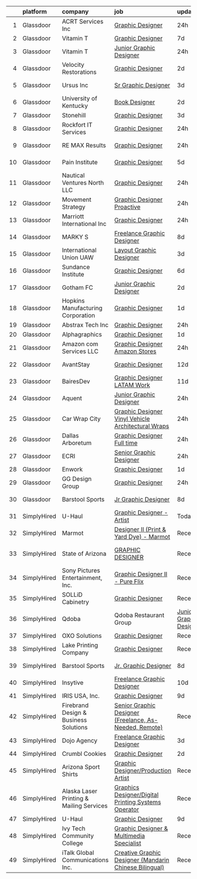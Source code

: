 

|    | platform    | company                                  | job                                                                                                                                                                                                                                                                                                                                                                                                                                                                                                                                                                                                                                                                                                                                                                                                                                                                                                                                                                                                                                                                                                                                                                                                                                                                                                                                                                                          | update_time   | location                |
|---:|:------------|:-----------------------------------------|:---------------------------------------------------------------------------------------------------------------------------------------------------------------------------------------------------------------------------------------------------------------------------------------------------------------------------------------------------------------------------------------------------------------------------------------------------------------------------------------------------------------------------------------------------------------------------------------------------------------------------------------------------------------------------------------------------------------------------------------------------------------------------------------------------------------------------------------------------------------------------------------------------------------------------------------------------------------------------------------------------------------------------------------------------------------------------------------------------------------------------------------------------------------------------------------------------------------------------------------------------------------------------------------------------------------------------------------------------------------------------------------------|:--------------|:------------------------|
|  1 | Glassdoor   | ACRT Services  Inc                       | [Graphic Designer](https://www.glassdoor.com/partner/jobListing.htm?pos=104&ao=1110586&s=58&guid=00000181044c9c97979dc57a3938abfa&src=GD_JOB_AD&t=SR&vt=w&cs=1_d6d48b35&cb=1653634539006&jobListingId=1007895490390&cpc=9908D8D4413DBB8A&jrtk=3-0-1g424p75ur160801-1g424p76cpkjh800-4f814825a511008f--6NYlbfkN0CLtM6MyDdbEpOCADaxfoSd7vF_H_P0MOiwS7R-xaZ0mx89jzPTkPhcqiH6GpjKNC9W_XUlAF6LyAcnXrvqv7pNHcYBiBWUfQ5stEKtrDEJMYlRPoAtunkz4mOpObouuInRqXqhaNkHSHcMXIqDlqzTFTAyt4YgeaQStn7QEGwVYK3lvwpbGnfMhktJNdF_ohNTg0G1Xa5-cT9p9vTBxSj1e5M8nxvyyZR1MtgMVHHeS9jIcYTptiXYZp6_hdLfji3TF7WJDetC0_-Lss4umppk5aMbMSFOLqaTPITE1yu3BQ9Ocl__0nPu_S0tZpBdS-zi93tMZaJWXiedBk-jShZB4naHYqfjnX6N0w3iJ2WYtZActoj6Lq83Mi4rMGX6-kBKUHoRJnSnKdRWZBYOHSqW42z8xIk9xE_eueKZQ_L5Rww2r2eUn0eGTaMvqhsH8BDjCs3rwYJUHCFXNJ7ne1PU3OIMlacjFW_qlDb1PnALgGlNW4QZFahw9UU8uhIm3ewQ9UZs-oyZC-fCkKvxr_5lPjgS-FbNIZr8kGTErSCDTUzPjR0h1GZR57k8dw4g-f1jBrX4I3m56o1fuRS29xEA)                                                                                                                                                                                                                                                                                                                                                                                                                                                       | 24h           | Stow, OH                |
|  2 | Glassdoor   | Vitamin T                                | [Graphic Designer](https://www.glassdoor.com/partner/jobListing.htm?pos=114&ao=1110586&s=58&guid=00000181044c9c97979dc57a3938abfa&src=GD_JOB_AD&t=SR&vt=w&cs=1_648d1f25&cb=1653634539008&jobListingId=1007877187329&cpc=2CAED5C921A5F994&jrtk=3-0-1g424p75ur160801-1g424p76cpkjh800-a904d3ba8a45659f--6NYlbfkN0DMrcEu7yrtATojKJA7cEzGQ3FdRGWLh0CZQInL4ECGI6k5tN82kdM0OKoro5eXmjrufZqZtXfByh95POie7Dk4LU8AtDKfROUtvhwyHSRX0BPiC4O9LsMimw_JRRO4mI7EgKB9dPnx7FcR5W7gjg1_OSVrvxRwmVUfNlu4UljO7gNJT68XFu6bz7HyEurcAnv7fS-92YYx3RbR1X2KaBEtc8ScuOUQ2ozZUb4yGRZ3VzWqiC9YCdSY5oVQ_X6Q0osgkGbtyQ0n76jePBlgLR6rcG-cnics7xQJeB1IST9V-hj373iBZOAjqE424f5Oa7DFQYE6_iIfwjdHrcGK4fRPmfLXQAbMgZkHhY6jBt-9KytV9rC1nsTY-1oE9n2Yi9xR9LMA8Bhw1BJJXeqIUIUk8BmMoNZ53ywszrxVFDRidVO972RN17OaJ4JXhCYnT3U4nVlzdI8I-gHkULX_D_Q3)                                                                                                                                                                                                                                                                                                                                                                                                                                                                                                                                                                                       | 7d            | Remote                  |
|  3 | Glassdoor   | Vitamin T                                | [Junior Graphic Designer](https://www.glassdoor.com/partner/jobListing.htm?pos=111&ao=1110586&s=58&guid=00000181044c9c97979dc57a3938abfa&src=GD_JOB_AD&t=SR&vt=w&cs=1_e2190d04&cb=1653634539007&jobListingId=1007895708278&cpc=9908D8D4413DBB8A&jrtk=3-0-1g424p75ur160801-1g424p76cpkjh800-6213ad1dd7598d6e--6NYlbfkN0DMrcEu7yrtATojKJA7cEzGQ3FdRGWLh0CZQInL4ECGI6k5tN82kdM0cJmh4vC7GghNqSs49E41R2aElyf9wrr8CkU5ERe_HhWoJEKhSlp19J5ugPEIXO--bJrrfg1v4V3ych6PhW-0to6wLJ7eihCXQHrOTg0nmvKMB7qJ193VeDxilkrGywHLNOi-SYWD2-MRkH02UQnl_mV0N2vMW0LbntRnoI-x2gNRCYDoevNO1nbgQkRID4WEZNSTq1Fkt5uxaPEHCA0uAuRu7ac8nB7kVgJMF-ffwGFl6V5WKfwwIcU-w0paPzm-MZ_uHLPCwqUhkWvtiMC75kkjMzMtKR0KtZo4T9ErwTkrtnMfxV1o7ba9x4dj5udYRmnpBbsPUwsGvNA5N4h93DfYXaRFUVjxT2XS_OXosVW0iQl0V5idWb5y-uWa7ZP0n87QoVldMxxHZLunLqAe-1EdTfNO3866)                                                                                                                                                                                                                                                                                                                                                                                                                                                                                                                                                                                | 24h           | Sacramento, CA          |
|  4 | Glassdoor   | Velocity Restorations                    | [Graphic Designer](https://www.glassdoor.com/partner/jobListing.htm?pos=110&ao=1110586&s=58&guid=00000181044c9c97979dc57a3938abfa&src=GD_JOB_AD&t=SR&vt=w&ea=1&cs=1_560e9723&cb=1653634539008&jobListingId=1007887911698&cpc=FA84DF7EA1EC2398&jrtk=3-0-1g424p75ur160801-1g424p76cpkjh800-e0fc1e34557cf4ec--6NYlbfkN0AN77IQYG4qNB0SF0w9dx5AeT6p643ab1gAjaH6HGqssQBJA-4q5WvA0ZG4q-PtYsqQ5oFqe6g39A6o_3et2Zbam0LYqADelB5QvZubF_F5f8UoVpNEnwAjONPvZzbWbiwc86gvmgZR83hvAqvKPaWK8S-001_GxdYoqVb-xeTFYIMCe4Y589JWzH24nNCqXLHIGvkrqoyy9XBWU80rDaBN4ae0ICwVQvbrpExp0vLJIe13WLomsSw20TPTESztRqrNIFpR344kFF9ejsk8VmXnXKDbCoAnx_vKH7Gy1q3_Z76BSzuo8nFJOgK5espjQoa46TuOwUh3pGkYDNZFS9nOXow3miYfaguQk2PEkLPSQ2RXTo5S362WZg1wIyhRpcCxQc_AKSwFkwBEXExVwSbYIvp2Bp6fIq1W0IDYPpRNlu8bFiixe-cHJUXsSUIobP-eIMQ79uJSGJRw1SUUpa3QRoOIJS2mXVUnpJwvonDlTc6TZJKQ2xTVMlyavM2TFScHEjz5-zuyIPn9Q91WGTYeOPiX2u7TlMlDGAqqGqL_detzqTMKngvkGyjwK2wOuGvJ1ppTxMXI_QG_iA5ozv0B8ZsJT-5gMRM%3D)                                                                                                                                                                                                                                                                                                                                                                                                                                    | 2d            | Cantonment, FL          |
|  5 | Glassdoor   | Ursus  Inc                               | [Sr Graphic Designer](https://www.glassdoor.com/partner/jobListing.htm?pos=115&ao=1110586&s=58&guid=00000181044c9c97979dc57a3938abfa&src=GD_JOB_AD&t=SR&vt=w&ea=1&cs=1_a4f497be&cb=1653634539008&jobListingId=1007886424279&cpc=2CAED5C921A5F994&jrtk=3-0-1g424p75ur160801-1g424p76cpkjh800-89c2e84f7fcfd177--6NYlbfkN0CT8vBT9H5mqECx2dfLV_FONLPDKpIRssxVwtj05Tmm4rA5I0VNOPdM1oYsK66ov5qYknUnrRNbxY2gIfH2a8OxlVd1JP9qCWJh5re9cu7D1lALsCFtF_Gx4Jmps0hiq7U65pzRnQyXJSVgbb7plQpHlknK_fSQscyCUA3DVP0BPQJY_---gAf6OEcznxmjeRVkNwnESzZWu1WDY8b3794p_npmAb5jEueHxgiNVxF9U5GC1CEU2KkM-0g5G6OHc1qeEbWMC64MRXjbcOw50-xnVXG4GoLT180iZ9LY7e4xXVnZy4tMrMQSbgE4SWlDyccsZJwZZfyOZa0ecvSLQymIpjUF2a2cXcYC1_113P1UIetm9ktIx_VZThyTToFImyDaK72ij6pFKH5DaZsyRGjvEzxBUQKiJY5x3XfqZesjlx44GVgOL7T_31-G4w6uLeOIBfGUD5az4Ow6es_QL2CXQHYbkcO7QB8nODAzTr2NijblF41I8tsN6OmXA-19TX9logsKHkgYgG9lvWqitqLk2l6L73aupOgDNRamr09Jc3RyP1TxrjA4SW74XasdkDj95Xnv4bHuJNWoeOTRna4bF7P2bO1TxnAHwLgkOAlzcexII_84KLC58rP4iAtRuT4-Iqkfbg6jC_nlE3n1J6xX4OPLNc0j72RaUowE_Zux5l3QywNgTlz4WOFk0KsNoQoPol3xhvatrlgFEf_JsbMsZCVaJXFimPD--U5i4GzwvrkOnH2Bsef6p7ESZ3NkUQzoxLB_Tktlw7NQjurRB9LpjfxzlNFscRuSKUGDu8v48IkDw0m6eLbfosvt9IQZrCrcEexwZC7K_eiXX692s_30QaXCk3-JKjn2p42TLUOgb5E4Y6YVuVkUpK1KaI5M89ByMBxRq3mTeHSxl3sFwsCk60Sw-ez_LSAoYGD-4-1EcbWv5B5lK881CUw4-jAyFJ_NSCIg6JLWzfjv7OgYbzzs62OuwlhjDWB47RrobMNIDCG5y1cZaR_0bowiz1OQQMc%3D) | 3d            | Rancho Cordova, CA      |
|  6 | Glassdoor   | University of Kentucky                   | [Book Designer](https://www.glassdoor.com/partner/jobListing.htm?pos=123&ao=1136043&s=58&guid=00000181044c9c97979dc57a3938abfa&src=GD_JOB_AD&t=SR&vt=w&cs=1_cf25567b&cb=1653634539012&jobListingId=1007890618326&jrtk=3-0-1g424p75ur160801-1g424p76cpkjh800-f80e0030a4eaf3ac-)                                                                                                                                                                                                                                                                                                                                                                                                                                                                                                                                                                                                                                                                                                                                                                                                                                                                                                                                                                                                                                                                                                               | 2d            | Lexington, KY           |
|  7 | Glassdoor   | Stonehill                                | [Graphic Designer](https://www.glassdoor.com/partner/jobListing.htm?pos=105&ao=1110586&s=58&guid=00000181044c9c97979dc57a3938abfa&src=GD_JOB_AD&t=SR&vt=w&ea=1&cs=1_da2a4660&cb=1653634539007&jobListingId=1007886494205&cpc=3164FDD6030E246B&jrtk=3-0-1g424p75ur160801-1g424p76cpkjh800-392b97544846780f--6NYlbfkN0DukAwDndutArnS8OT3znlJ-TW2KpK_7rZjO0LfXc6UVM8FZ84QkzchY80lh5enYYrW0VaGHV0gFrTdmc1U3TKjDTPVXVogYy5-1vYbkatj9xZxmJMadY7VfXLICoJmJ9eLDt3dll5SRjul87wkb9_Ebw3B8keGnpL_UVcfE_cLnxd61uS6Kje7nxA4wCS7jCBft-W0pMuoCRcb9bWaD33KTtmoWwm-9FecFyCgbINu2G9lT4i9RWdI3zde8muREmyV9lrYdVZyG1AhJB5aeJTUhhvsGQtLjVnKQVzPkheFElq7D_jNu1gK-P4rzn0giFbSPUqqnv06ZGLpi__U8YBTbYJnKjSihwUtov2n55dOmJHRe98328jDq_DEVOERbm5Lnpt0QjulIxPauOs-gT5P8uyKFkBwJC_Hj9lLeSKt97igmpOwWRjL4GWZU4RAhgYNRJlZDBSBQU3-7pLchetkZJY_p9T47ExeKFleDYBmVjmiyfWAdNtzuA42bLsDK-XGaI0S9f_uZQ%3D%3D)                                                                                                                                                                                                                                                                                                                                                                                                                                                                                                                      | 3d            | Tampa, FL               |
|  8 | Glassdoor   | Rockfort IT Services                     | [Graphic Designer](https://www.glassdoor.com/partner/jobListing.htm?pos=127&ao=1136043&s=58&guid=00000181044c9c97979dc57a3938abfa&src=GD_JOB_AD&t=SR&vt=w&ea=1&cs=1_b9d4aaa1&cb=1653634539012&jobListingId=1007896652424&jrtk=3-0-1g424p75ur160801-1g424p76cpkjh800-4eccc88e68a9a0ca-)                                                                                                                                                                                                                                                                                                                                                                                                                                                                                                                                                                                                                                                                                                                                                                                                                                                                                                                                                                                                                                                                                                       | 24h           | Remote                  |
|  9 | Glassdoor   | RE MAX Results                           | [Graphic Designer](https://www.glassdoor.com/partner/jobListing.htm?pos=106&ao=1110586&s=58&guid=00000181044c9c97979dc57a3938abfa&src=GD_JOB_AD&t=SR&vt=w&ea=1&cs=1_9fb5eddd&cb=1653634539007&jobListingId=1007895514312&cpc=9FFE37255B2C047E&jrtk=3-0-1g424p75ur160801-1g424p76cpkjh800-a67c49ac8bf8fa81--6NYlbfkN0ARWjIyY0jNq7fW-mLfNGEe5466qkD2EEkIL89MS-RHGD6_8HvvCwbJ2O21KccFdR-9I6rcMyjvmlvFxawz3WNx4YcqBQEStnkDOqd-91CrcSNG0lF86UuZ4wm5xXy_xuYyOuN_3cszIqazlhtzVuT0w0ZV-jDq9YnaLEFCloIdTFP7MS_M0i1yAyTNXxT1T1qZyh-08PWyDgNghARxaOX1ohnbmbZIjzJZyHahDXu3ti5gSVBsPyNFiwweeayMipRIA6yHPF5eMBlgDArzolbD6auaBkF3BoNeD9GaWMIdzxEbUhZfYQ21vf8d3AcYruikGnY01mYv8zAPbWyqFUggNQ79QFHVYPnd1-ECOKzCXs7DyX361pfg_d5zhtyuCJpukuCCtdwvD2HW_niS134L5sf1owgQ9ky_-QkJhoahoZC0bYJaqWdkcatmmB_eMzDoSgs8EbpMgXGhysWKVgriImj3TPIa2OqoVd46wzWNxbB_cBmJxYZltv4iG6WOJ9AiJZLqVPHJJQ%3D%3D)                                                                                                                                                                                                                                                                                                                                                                                                                                                                                                                      | 24h           | Eden Prairie, MN        |
| 10 | Glassdoor   | Pain Institute                           | [Graphic Designer](https://www.glassdoor.com/partner/jobListing.htm?pos=129&ao=1136043&s=58&guid=00000181044c9c97979dc57a3938abfa&src=GD_JOB_AD&t=SR&vt=w&ea=1&cs=1_5eae1ef1&cb=1653634539012&jobListingId=1007881288551&jrtk=3-0-1g424p75ur160801-1g424p76cpkjh800-f14c5afbb326ee4a-)                                                                                                                                                                                                                                                                                                                                                                                                                                                                                                                                                                                                                                                                                                                                                                                                                                                                                                                                                                                                                                                                                                       | 5d            | Philadelphia, PA        |
| 11 | Glassdoor   | Nautical Ventures North LLC              | [Graphic Designer](https://www.glassdoor.com/partner/jobListing.htm?pos=109&ao=1110586&s=58&guid=00000181044c9c97979dc57a3938abfa&src=GD_JOB_AD&t=SR&vt=w&ea=1&cs=1_10ba31d7&cb=1653634539008&jobListingId=1007894922971&cpc=76BDADE3D6D9A820&jrtk=3-0-1g424p75ur160801-1g424p76cpkjh800-73644d1ca9d109b4--6NYlbfkN0DMBffdpv-bIzkw9JtA31xpUc53xdJro0FPfIzeado0MaQhiHsf3hEVky0QIX28se_4LPghde5qLTgh4E0nwKddNe-OwUyHmM8wIKKN7uebauY6PpbWTWOCdqhdLYc2nVYg1y-ddM5Cj40upQKFxr6djSmPaWwid-LxxIXfUmBzUxOdV_tJy4S4LUJuZzhdna8t3OLHrmUI4KDP0OlkvmhHN10wkZGS1i7O3TYEZvXYsmU8G5B-vyLO5OZNi1CQridarq7dt14tpm7TMwNvPmILGSjRejiszgWw-jbFsS2UyYrP-wKi-mooLb0JVHqmmorNZCw2PmoWxmnaKywPdW8ST0YRvvmXfn7fmOFQB2im6OX-28ciKZmFIGRAtJ28FT9NltG17j69kLOwqhk36883IcWANYqnjhGuXxgZEMr_SMZldn5yUuwmuDV6T8pAZvVVvdWqhHpI6bVi5lN-slPtc7f8H6_Y3SXzrS9K1NCOdrxcHYyrsejINtnD1PtDGUmOF7nlxJekYg%3D%3D)                                                                                                                                                                                                                                                                                                                                                                                                                                                                                                                      | 24h           | Fort Lauderdale, FL     |
| 12 | Glassdoor   | Movement Strategy                        | [Graphic Designer  Proactive ](https://www.glassdoor.com/partner/jobListing.htm?pos=117&ao=1136043&s=58&guid=00000181044c9c97979dc57a3938abfa&src=GD_JOB_AD&t=SR&vt=w&cs=1_41378eca&cb=1653634539008&jobListingId=1007896095998&jrtk=3-0-1g424p75ur160801-1g424p76cpkjh800-a5e76b8d7e7549e3-)                                                                                                                                                                                                                                                                                                                                                                                                                                                                                                                                                                                                                                                                                                                                                                                                                                                                                                                                                                                                                                                                                                | 24h           | Denver, NY              |
| 13 | Glassdoor   | Marriott International  Inc              | [Graphic Designer](https://www.glassdoor.com/partner/jobListing.htm?pos=120&ao=1136043&s=58&guid=00000181044c9c97979dc57a3938abfa&src=GD_JOB_AD&t=SR&vt=w&cs=1_c2a51987&cb=1653634539011&jobListingId=1007895156802&jrtk=3-0-1g424p75ur160801-1g424p76cpkjh800-223a0293a129c4ff-)                                                                                                                                                                                                                                                                                                                                                                                                                                                                                                                                                                                                                                                                                                                                                                                                                                                                                                                                                                                                                                                                                                            | 24h           | Aurora, CO              |
| 14 | Glassdoor   | MARKY S                                  | [Freelance Graphic Designer](https://www.glassdoor.com/partner/jobListing.htm?pos=112&ao=1110586&s=58&guid=00000181044c9c97979dc57a3938abfa&src=GD_JOB_AD&t=SR&vt=w&ea=1&cs=1_41324853&cb=1653634539008&jobListingId=1007873404210&cpc=2CAED5C921A5F994&jrtk=3-0-1g424p75ur160801-1g424p76cpkjh800-4f88184988ccf3f9--6NYlbfkN0DSZpia-llhA_d2WiE2ZCJcgLb9DAQs5YJ_lAiWpVbPO7W_L63wOYOxmYLR_ApEBwNmNvnlBKN5ffhJUmdoOg81GURJ9OOamVP9G_ty3zHO5jT6WVOZ74wq-ppRNkPxQuBv0Up7t9YRfpVgdSX-7LVGZExfuhei2kECRjRYKs6sIeueGwIar5P3zg0P0h4h2Z2YTRAvlraqAE-JpbLeSLtjLoxinufYZ09mDf-nsvhtISDM-Lj0DVHAFRGo8laAhS281VZzAQcZmDYijokf2z_-3_z0yqjZTuwATPVZB2N7lA3eJ9HntxP-MrHF3676_ECReEdfICq9cFefxaWaMJ30rtkgFs0uFGSTYa1Pn32n7fvPkMiCO5VrW5OOGv5M9bF2XzxvNj8eAZolgZhMb-zbp0iClNBIyvwNaJvXt09FXdTem15PMjDcDV2ElqJr1_YHe4vLQd7vlSJy9l2L4uTobfZu9wtb-0baHUuEbxM55LxRxiK-KKfeCZ1vLX90sFw%3D)                                                                                                                                                                                                                                                                                                                                                                                                                                                                                                                          | 8d            | Miami, FL               |
| 15 | Glassdoor   | International Union  UAW                 | [Layout Graphic Designer](https://www.glassdoor.com/partner/jobListing.htm?pos=126&ao=1136043&s=58&guid=00000181044c9c97979dc57a3938abfa&src=GD_JOB_AD&t=SR&vt=w&ea=1&cs=1_358c61e7&cb=1653634539012&jobListingId=1007885252136&jrtk=3-0-1g424p75ur160801-1g424p76cpkjh800-1601ac98b928e95b-)                                                                                                                                                                                                                                                                                                                                                                                                                                                                                                                                                                                                                                                                                                                                                                                                                                                                                                                                                                                                                                                                                                | 3d            | Detroit, MI             |
| 16 | Glassdoor   | Sundance Institute                       | [Graphic Designer](https://www.glassdoor.com/partner/jobListing.htm?pos=128&ao=1136043&s=58&guid=00000181044c9c97979dc57a3938abfa&src=GD_JOB_AD&t=SR&vt=w&cs=1_d17a8222&cb=1653634539012&jobListingId=1007879993133&jrtk=3-0-1g424p75ur160801-1g424p76cpkjh800-fc177cb3c51fbdf7-)                                                                                                                                                                                                                                                                                                                                                                                                                                                                                                                                                                                                                                                                                                                                                                                                                                                                                                                                                                                                                                                                                                            | 6d            | Park City, UT           |
| 17 | Glassdoor   | Gotham FC                                | [Junior Graphic Designer](https://www.glassdoor.com/partner/jobListing.htm?pos=124&ao=1136043&s=58&guid=00000181044c9c97979dc57a3938abfa&src=GD_JOB_AD&t=SR&vt=w&cs=1_331290b5&cb=1653634539012&jobListingId=1007889234384&jrtk=3-0-1g424p75ur160801-1g424p76cpkjh800-e4f043f49924bdb2-)                                                                                                                                                                                                                                                                                                                                                                                                                                                                                                                                                                                                                                                                                                                                                                                                                                                                                                                                                                                                                                                                                                     | 2d            | Whippany, NJ            |
| 18 | Glassdoor   | Hopkins Manufacturing Corporation        | [Graphic Designer](https://www.glassdoor.com/partner/jobListing.htm?pos=108&ao=1110586&s=58&guid=00000181044c9c97979dc57a3938abfa&src=GD_JOB_AD&t=SR&vt=w&cs=1_e8e59401&cb=1653634539007&jobListingId=1007892005486&cpc=21001CD36CB5FE0E&jrtk=3-0-1g424p75ur160801-1g424p76cpkjh800-991f1a8d6ebcd4d5--6NYlbfkN0B_HvgE05pFSkb_Z5lsewMK9saEU9PR9pR_cTHu3KaFsA9I98-t1mhiXZT8zNDXCGR5UQmtHOmZmWqhSeR-QJSRJyeLSIIXYMkMV0Ub0sg-kUImEfah_wZNFST_k_G12chWnZV48zoQW00F0Bo5XmRF6ZnX6M0_NAKwc8Rj0bM8jaH9c86M_X0dhiTbH8mkgAf_P2tOhayeI1gmjVrpW9JttGt45lHyt9eaS8txEsa7l-gR9QQz8moXwiAGbi65itpqy-YuNdkZzUMav0u_TrD-plNuEKlMQ3vo9CzgcwLw3MxKxkC0GZ7u3DeHaOsb_55mOM1MKLcEM1n6PGkGr1hkkLDfx6jFbPOMNmYeS2ApaRKWvs2NJLqxEViBcxHZNVVxBfDks2oTllAzEtAFXPBtIYntEA3oomBSZCVQPYDG1vRL8AXHSpXdCr9by-8aA1ModYLwLdalBvV6f0vjY9JLkei760e3Qsgk1grxtP-EUS-8nRWzlkiO49gtJOG0NsmT39RQH8nL1DQ3hSswVpdpmipJFtVfYXMb7cDQ-C7lhfLyZq9l-pnwxDLlv54gVB3qH28g7G0Qmob9bvBKZMNsJh0INkXOsZkn3psI0jud2lAtQP_jqW6d)                                                                                                                                                                                                                                                                                                                                                                                                                       | 1d            | Scottsdale, AZ          |
| 19 | Glassdoor   | Abstrax Tech  Inc                        | [Graphic Designer](https://www.glassdoor.com/partner/jobListing.htm?pos=103&ao=1110586&s=58&guid=00000181044c9c97979dc57a3938abfa&src=GD_JOB_AD&t=SR&vt=w&ea=1&cs=1_c00b09a6&cb=1653634539006&jobListingId=1007896837366&cpc=18C9CE28155C17C5&jrtk=3-0-1g424p75ur160801-1g424p76cpkjh800-53ebcae96e09022e--6NYlbfkN0CtwOkgDuej6vPfWODMxjOIyNEohQmdYMppGq8y8dOpBpEoaLmNDntL2EF5dIAgBmqqclCbvk4Dr9L1ISxA16YPV3YmrZyV-ujSQTSs-AKBN29n6P1Ib3o8QYACxGezQEoZePHm65lR65qMyZ-knCT9hV2CB80Ry-mXtQddOsyZ99EeMnXAz3N6hiWoCCyk793UED_d2rmTxZXT62hPNeHoh9a5_SeiAGpM8KiuuCbC1XdILc1yGLKUEk9JrYir-3QikbCEDVFOjwR9NzBZVrkJBYStPOzprT6qNJWLSfmbHYoYZu_K3ExOVjDjGuCdL-SbUnCFFUF5MMyx7Sj3Ahkf6YM8lqabnkSjXSUJmNkS6OdxQyt1PNoAn73ujvJfDRorfZioXyGCa8OBQfJzZiZ_VN1paAoMxtbtQW7i72gvxTWjpPDi7DLBMuH0sVWOzHdM5Q2zayP4X7UZXKs8ySZLXD2LsossHQR3O8yuGUp9rnse1W5WiI-h4dNIVvibYAVvhNMS7wphbQ%3D%3D)                                                                                                                                                                                                                                                                                                                                                                                                                                                                                                                      | 24h           | Tustin, CA              |
| 20 | Glassdoor   | Alphagraphics                            | [Graphic Designer](https://www.glassdoor.com/partner/jobListing.htm?pos=107&ao=1110586&s=58&guid=00000181044c9c97979dc57a3938abfa&src=GD_JOB_AD&t=SR&vt=w&ea=1&cs=1_6b68b619&cb=1653634539007&jobListingId=1007892531382&cpc=BBD63848FB84346C&jrtk=3-0-1g424p75ur160801-1g424p76cpkjh800-d307e90f212fd32a--6NYlbfkN0AB2OpSIAKLgPY_uQgzcNn6u9QKHGTqbdYZ3hFbWZVZZz8d8LSRAmRtPhc6wcgbxHP_SJcdAHlCzaR2NXxgMu_EcZItHcaCFD565TH8J0R-VWR9a8xOHG-x2wBvQPhznFVG6zShVvw5q-To10LcrwZxOLC0RMDg5SDJFJZ-AYeThLAyI3HnGTVYe42Gx6MuSu-32kFefkiUsSCvir3NdvCSyrz8aMB4akibpGS76K43snxwEiMF1oM3uzcnkhknVD4hGny9HuOLmVYhHuaRiB8b17-Eh1SpmbPG8qWZ8Nigt9PRj8t-cQWYDDS7ARnlNBnlEn8YFon4UhuRuTqaoodMwbEVus9gjioyZa_lZIgR-LphoQ0E0jOjxjGO7UwcAo5CRWmpVnNR84-_4zb1BlgRIflCDTAbkaXTe2dzDoVafx4dKDiiUC-8ybNLElnAmSitwIW3YCYyqZMgKDN_jJbiLDC7RAgKxF2JXYHeKOw1meKXQycZNTYRpYhk1dVRWGs%3D)                                                                                                                                                                                                                                                                                                                                                                                                                                                                                                                                    | 1d            | Plano, TX               |
| 21 | Glassdoor   | Amazon com Services LLC                  | [Graphic Designer  Amazon Stores](https://www.glassdoor.com/partner/jobListing.htm?pos=130&ao=1136043&s=58&guid=00000181044c9c97979dc57a3938abfa&src=GD_JOB_AD&t=SR&vt=w&cs=1_f5d95756&cb=1653634539014&jobListingId=1007894234056&jrtk=3-0-1g424p75ur160801-1g424p76cpkjh800-9cd5e546e2f47eda-)                                                                                                                                                                                                                                                                                                                                                                                                                                                                                                                                                                                                                                                                                                                                                                                                                                                                                                                                                                                                                                                                                             | 24h           | Remote                  |
| 22 | Glassdoor   | AvantStay                                | [Graphic Designer](https://www.glassdoor.com/partner/jobListing.htm?pos=121&ao=1136043&s=58&guid=00000181044c9c97979dc57a3938abfa&src=GD_JOB_AD&t=SR&vt=w&ea=1&cs=1_798a6432&cb=1653634539011&jobListingId=1007863140475&jrtk=3-0-1g424p75ur160801-1g424p76cpkjh800-1df68147e04e1212-)                                                                                                                                                                                                                                                                                                                                                                                                                                                                                                                                                                                                                                                                                                                                                                                                                                                                                                                                                                                                                                                                                                       | 12d           | Los Angeles, CA         |
| 23 | Glassdoor   | BairesDev                                | [Graphic Designer  LATAM  Work](https://www.glassdoor.com/partner/jobListing.htm?pos=125&ao=1136043&s=58&guid=00000181044c9c97979dc57a3938abfa&src=GD_JOB_AD&t=SR&vt=w&cs=1_eb43c1c0&cb=1653634539012&jobListingId=1007863637087&jrtk=3-0-1g424p75ur160801-1g424p76cpkjh800-f6a535c7e9c4048f-)                                                                                                                                                                                                                                                                                                                                                                                                                                                                                                                                                                                                                                                                                                                                                                                                                                                                                                                                                                                                                                                                                               | 11d           | Colon, PA               |
| 24 | Glassdoor   | Aquent                                   | [Junior Graphic Designer](https://www.glassdoor.com/partner/jobListing.htm?pos=113&ao=1110586&s=58&guid=00000181044c9c97979dc57a3938abfa&src=GD_JOB_AD&t=SR&vt=w&cs=1_e1dfadaf&cb=1653634539008&jobListingId=1007895917245&cpc=654405A9B1E0A9F5&jrtk=3-0-1g424p75ur160801-1g424p76cpkjh800-09b6f22b1cea3ca9--6NYlbfkN0DMrcEu7yrtATojKJA7cEzGQ3FdRGWLh0CZQInL4ECGI9gD0Wolx9R2v-Aex0-GK07GXHjrqDK9lyMaBxui_ZEHhno6wrtm29Wc9grkoJ7PLeALQw9em16CW-oAMTXOft-62pwAzG1Xr_y1jq4z5WgAlbUWZCsMVqdVco1ffp80b4jMs3Nbdzl_8Qh7X4mwREmJHGpuyExMyHDxT-cHNZF1lOKeEwBaldgE42UXjathyTp2DTPsHCb58v5ArYlFrpbjU1rzgePIOAw_g8LyS7Xah5Wo2gOBgCnFOLGbzYxq2ms1qZEVAC6nyOXJcICT1HCx93judjfYtcFJAxMVgcddAOXjEtWw2aU3XjqrzHtF_KlNgCM70WeQrLPs1O3_jDgTgXqus3FsY4lmkWHyNewMswT8ZSaEIJHV0hoiZZkqBpNsxKpNbiCcoHRSPYzML3O3Rh76V1WDpA%3D%3D)                                                                                                                                                                                                                                                                                                                                                                                                                                                                                                                                                                                    | 24h           | Sacramento, CA          |
| 25 | Glassdoor   | Car Wrap City                            | [Graphic Designer   Vinyl Vehicle   Architectural Wraps](https://www.glassdoor.com/partner/jobListing.htm?pos=122&ao=1136043&s=58&guid=00000181044c9c97979dc57a3938abfa&src=GD_JOB_AD&t=SR&vt=w&ea=1&cs=1_5be66c0d&cb=1653634539011&jobListingId=1007895534207&jrtk=3-0-1g424p75ur160801-1g424p76cpkjh800-c689e4f2c33a4640-)                                                                                                                                                                                                                                                                                                                                                                                                                                                                                                                                                                                                                                                                                                                                                                                                                                                                                                                                                                                                                                                                 | 24h           | Carrollton, TX          |
| 26 | Glassdoor   | Dallas Arboretum                         | [Graphic Designer   Full time](https://www.glassdoor.com/partner/jobListing.htm?pos=116&ao=1136043&s=58&guid=00000181044c9c97979dc57a3938abfa&src=GD_JOB_AD&t=SR&vt=w&cs=1_8cf28c17&cb=1653634539008&jobListingId=1007896592123&jrtk=3-0-1g424p75ur160801-1g424p76cpkjh800-23a4e4ca0bde3056-)                                                                                                                                                                                                                                                                                                                                                                                                                                                                                                                                                                                                                                                                                                                                                                                                                                                                                                                                                                                                                                                                                                | 24h           | Dallas, TX              |
| 27 | Glassdoor   | ECRI                                     | [Senior Graphic Designer](https://www.glassdoor.com/partner/jobListing.htm?pos=102&ao=1110586&s=58&guid=00000181044c9c97979dc57a3938abfa&src=GD_JOB_AD&t=SR&vt=w&cs=1_f201530b&cb=1653634539006&jobListingId=1007895638220&cpc=A8EA696C92E7776B&jrtk=3-0-1g424p75ur160801-1g424p76cpkjh800-89b15c2b8fd85649--6NYlbfkN0DLa1sqKVZg3U_AZjIyh733n8uwaqR3eXd-uVVwVJ0892n-CxUc7KBuZ2vdSuHQmSkVAB8Hb0ilAYikggRZIgDRI-y_7HCKo0TPs17CX0VV922tHKA-WMkLOy9njNsAGIjYkkNAgBzhDV2A4XW0-1KbIgsrMWrOJjLMPUnlPnvJCQcxw6NJXbfK4khuKMAMBuaWO_oWWriGsBsDcfrEinfLE1iaRDwQNH8BmMo2TeHlvd7QXsh3st3Wn7o1oLgq0Hsrbj5WylxjuZ9kgkebb4xrBVnbAK2K5_CO5LiY9jO4Xmh1ZAgo00-drgIk3q8pIVHcHeuUV4FOJlzGTzsIp2v4DD3ggp05Ast0uudO9sdLsx42vEvd0xEwjimHJWJCZ0Yp4uaw62DdQG9Fsrg3XEiaSk_Fn1JFYgZE-Bf-6w9YJjfi9OHd9Wkq0334eMsgeiYJVzjlfG5qgvVHVRSIaL7hXjBPbNROR4b5USN-F4iyrGCBTQNBwp78G47DCdc-xDK3N87WNI3nRqXx64wApDvuANl7pzdAWc14U77YusQmCzmLFAQ51GQLZx-8b5EU6bUv1u97vLmNRPitnyK7hGepTFzIoQnLMHbYYGZoAFALdbmBF2X4LZSxDLMwHcgLqUWd4F96x5uDkus6j4FYLSUJ28-IuzpMRyQ%3D)                                                                                                                                                                                                                                                                                                                                                                  | 24h           | Pennsylvania            |
| 28 | Glassdoor   | Enwork                                   | [Graphic Designer](https://www.glassdoor.com/partner/jobListing.htm?pos=119&ao=1136043&s=58&guid=00000181044c9c97979dc57a3938abfa&src=GD_JOB_AD&t=SR&vt=w&cs=1_1e81d9ca&cb=1653634539011&jobListingId=1007892853965&jrtk=3-0-1g424p75ur160801-1g424p76cpkjh800-2b4918ec7a59ff7a-)                                                                                                                                                                                                                                                                                                                                                                                                                                                                                                                                                                                                                                                                                                                                                                                                                                                                                                                                                                                                                                                                                                            | 1d            | Lowell, MI              |
| 29 | Glassdoor   | GG Design Group                          | [Graphic Designer](https://www.glassdoor.com/partner/jobListing.htm?pos=101&ao=1110586&s=58&guid=00000181044c9c97979dc57a3938abfa&src=GD_JOB_AD&t=SR&vt=w&ea=1&cs=1_76959cd7&cb=1653634539006&jobListingId=1007896203150&cpc=9FE5D8D7282D4400&jrtk=3-0-1g424p75ur160801-1g424p76cpkjh800-ade0507c299b9539--6NYlbfkN0CHpSnjIPxMtekS58WZl5Olhjo2iWL5RjE_Boe0ccr3Fp74b-beha0U-d0g1JAkI_Rk8jN4Hf78iY50CYBsuRUWnybz0PBI29Es9_3V8M5TX4n-nOhyGgK2ejgwwtTMN1MBFe6UGnkHjGeCSvdpELp4dBNw-z08wTc3cijMPBnMkmKhN6OW1gCdF2WXRdQrFm9YXKAxJ90EVjfqXgeckFB0gKTG34UYtO-7J4bIlJFL96f12Co4dBVx0t-dxLtfPYCahaLgp1aAu0rmsjhbyHgsP7dPFNyIO8iZrFdvWUgcWLZBku4Ng1s2Qux5-1B9sY4mZaCaVp0ZW9GSMDvi9LIhL1JFHtoWtF0XBl-rViT1RRf3ZCEzK2NtwRbiRnliTEO5APkQvWZMEA0SPLSBKeC817eJjfdXFq8wwP2U4MZM1RdxeRIpNOaojRO9bjGM6gWbg1G7q8LaA0rvzZDs7B6-I72bXY3n3DyPP1n-LYMsJTsxViiWuTNoOTovbWDUbJiLrr_P2DmM8w%3D%3D)                                                                                                                                                                                                                                                                                                                                                                                                                                                                                                                      | 24h           | Remote                  |
| 30 | Glassdoor   | Barstool Sports                          | [Jr  Graphic Designer](https://www.glassdoor.com/partner/jobListing.htm?pos=118&ao=1136043&s=58&guid=00000181044c9c97979dc57a3938abfa&src=GD_JOB_AD&t=SR&vt=w&ea=1&cs=1_9ca5e28e&cb=1653634539009&jobListingId=1007872983217&jrtk=3-0-1g424p75ur160801-1g424p76cpkjh800-7fb119ac1993d3bd-)                                                                                                                                                                                                                                                                                                                                                                                                                                                                                                                                                                                                                                                                                                                                                                                                                                                                                                                                                                                                                                                                                                   | 8d            | New York, NY            |
| 31 | SimplyHired | U-Haul                                   | [Graphic Designer - Artist](https://www.simplyhired.com/job/jRYPl487jpG2ssEyTxnJ5j5kdQs3nW-cCK9mIQahdhmdaiFDh57UaQ?q=graphic+designer)                                                                                                                                                                                                                                                                                                                                                                                                                                                                                                                                                                                                                                                                                                                                                                                                                                                                                                                                                                                                                                                                                                                                                                                                                                                       | Today         | Phoenix, AZ             |
| 32 | SimplyHired | Marmot                                   | [Designer II (Print & Yard Dye) - Marmot](https://www.simplyhired.com/job/KafGwvlV7_XH56oxov3g_v8K0I2NZvSnp-HhTVBDvo6ASyBjk1oDCg?q=graphic+designer)                                                                                                                                                                                                                                                                                                                                                                                                                                                                                                                                                                                                                                                                                                                                                                                                                                                                                                                                                                                                                                                                                                                                                                                                                                         | Recently      | Rohnert Park, CA        |
| 33 | SimplyHired | State of Arizona                         | [GRAPHIC DESIGNER](https://www.simplyhired.com/job/1_hHvd8V2R9i6FdaYFzHjg8o89Pw5CV24Xf1Tltg7YDEeguf8msDhQ?q=graphic+designer)                                                                                                                                                                                                                                                                                                                                                                                                                                                                                                                                                                                                                                                                                                                                                                                                                                                                                                                                                                                                                                                                                                                                                                                                                                                                | Recently      | Phoenix, AZ +1 location |
| 34 | SimplyHired | Sony Pictures Entertainment, Inc.        | [Graphic Designer II - Pure Flix](https://www.simplyhired.com/job/QbB0ZbaK1PSnoTD49B04Am8F7N-h4V5gUS_U9OB3sNTRTF4hva1oXw?q=graphic+designer)                                                                                                                                                                                                                                                                                                                                                                                                                                                                                                                                                                                                                                                                                                                                                                                                                                                                                                                                                                                                                                                                                                                                                                                                                                                 | Recently      | Scottsdale, AZ          |
| 35 | SimplyHired | SOLLiD Cabinetry                         | [Graphic Designer](https://www.simplyhired.com/job/TgxahUOJYvDCLhaFpiey-L6CgrAv5e-nEjgmLZj55_gij6wTUCkChQ?q=graphic+designer)                                                                                                                                                                                                                                                                                                                                                                                                                                                                                                                                                                                                                                                                                                                                                                                                                                                                                                                                                                                                                                                                                                                                                                                                                                                                | Recently      | Chandler, AZ            |
| 36 | SimplyHired | Qdoba | Qdoba Restaurant Group           | [Junior Graphic Designer](https://www.simplyhired.com/job/pwmW9t8Jhy0Df1XZvikbfXGRRC_b6GjXa0z-oYcqryTIQWCAw-Olew?q=graphic+designer)                                                                                                                                                                                                                                                                                                                                                                                                                                                                                                                                                                                                                                                                                                                                                                                                                                                                                                                                                                                                                                                                                                                                                                                                                                                         | Today         | San Diego, CA           |
| 37 | SimplyHired | OXO Solutions                            | [Graphic Designer](https://www.simplyhired.com/job/BXUyWLRJM5GqlXxmpwBw-g_A_qs7M6-f7IDZTvQqqHxFROKtKw3p1Q?q=graphic+designer)                                                                                                                                                                                                                                                                                                                                                                                                                                                                                                                                                                                                                                                                                                                                                                                                                                                                                                                                                                                                                                                                                                                                                                                                                                                                | Recently      | Adobe, AZ               |
| 38 | SimplyHired | Lake Printing Company                    | [Graphic Designer](https://www.simplyhired.com/job/zYevJ-f9BC_8bDe5eAcS67G2Nh4QF_5MdCsjy5V-Tseq6--VZ-EjHQ?q=graphic+designer)                                                                                                                                                                                                                                                                                                                                                                                                                                                                                                                                                                                                                                                                                                                                                                                                                                                                                                                                                                                                                                                                                                                                                                                                                                                                | Recently      | Osage Beach, MO         |
| 39 | SimplyHired | Barstool Sports                          | [Jr. Graphic Designer](https://www.simplyhired.com/job/Y4FCpe7Fk3ePIjx5rtw8GJ_lcqAQ7NjV6HkHug89DeJmbte9xR8fEw?q=graphic+designer)                                                                                                                                                                                                                                                                                                                                                                                                                                                                                                                                                                                                                                                                                                                                                                                                                                                                                                                                                                                                                                                                                                                                                                                                                                                            | 8d            | New York, NY            |
| 40 | SimplyHired | Insytive                                 | [Freelance Graphic Designer](https://www.simplyhired.com/job/n0OripE-PckRlxkJxrOE2mEr9j9h1x-nkx2-OiK6HDT9Q0R3h3_aNw?q=graphic+designer)                                                                                                                                                                                                                                                                                                                                                                                                                                                                                                                                                                                                                                                                                                                                                                                                                                                                                                                                                                                                                                                                                                                                                                                                                                                      | 10d           | Remote                  |
| 41 | SimplyHired | IRIS USA, Inc.                           | [Graphic Designer](https://www.simplyhired.com/job/jfeMx-v1fF4EY24jSPiVnj9Fm0iJ9-dwBsFgk3lMHxmZnnCC2G6keA?q=graphic+designer)                                                                                                                                                                                                                                                                                                                                                                                                                                                                                                                                                                                                                                                                                                                                                                                                                                                                                                                                                                                                                                                                                                                                                                                                                                                                | 9d            | Surprise, AZ            |
| 42 | SimplyHired | Firebrand Design & Business Solutions    | [Senior Graphic Designer (Freelance, As-Needed, Remote)](https://www.simplyhired.com/job/vLBe68bI-6HDB2HPW6JA1-LpN-7UW2dXcuR9-7DSAQpngqk3n29wyw?q=graphic+designer)                                                                                                                                                                                                                                                                                                                                                                                                                                                                                                                                                                                                                                                                                                                                                                                                                                                                                                                                                                                                                                                                                                                                                                                                                          | Recently      | Remote                  |
| 43 | SimplyHired | Dojo Agency                              | [Freelance Graphic Designer](https://www.simplyhired.com/job/nYTGsC6Su0YLTkvyll89V7zEcVp5b-fzm-Alz7dG73j6XkYfWZBzkg?q=graphic+designer)                                                                                                                                                                                                                                                                                                                                                                                                                                                                                                                                                                                                                                                                                                                                                                                                                                                                                                                                                                                                                                                                                                                                                                                                                                                      | 3d            | Oregon                  |
| 44 | SimplyHired | Crumbl Cookies                           | [Graphic Designer](https://www.simplyhired.com/job/yT_pL8lA4K2Ir9dc4emGxreYKOB64QmmA1OpChmFYP9RT8PsiNKBOQ?q=graphic+designer)                                                                                                                                                                                                                                                                                                                                                                                                                                                                                                                                                                                                                                                                                                                                                                                                                                                                                                                                                                                                                                                                                                                                                                                                                                                                | 2d            | Orem, UT                |
| 45 | SimplyHired | Arizona Sport Shirts                     | [Graphic Designer/Production Artist](https://www.simplyhired.com/job/kg7A0HXOkfTQrz4Yc67VCWevenr6QvB0x4Iy_gvYxsPkyFrBf4FcjQ?q=graphic+designer)                                                                                                                                                                                                                                                                                                                                                                                                                                                                                                                                                                                                                                                                                                                                                                                                                                                                                                                                                                                                                                                                                                                                                                                                                                              | Recently      | Indianapolis, IN        |
| 46 | SimplyHired | Alaska Laser Printing & Mailing Services | [Graphics Designer/Digital Printing Systems Operator](https://www.simplyhired.com/job/sClTE2BmcExLLNIMjt4I_RazMzuLGtwjcfdabhvoSqjrv1p3xGe-KQ?q=graphic+designer)                                                                                                                                                                                                                                                                                                                                                                                                                                                                                                                                                                                                                                                                                                                                                                                                                                                                                                                                                                                                                                                                                                                                                                                                                             | Recently      | Anchorage, AK           |
| 47 | SimplyHired | U-Haul                                   | [Graphic Designer](https://www.simplyhired.com/job/x3_1N4vsX9g59B1Mur8IAVxC8ARh4L8q9zESB56x32_nxkM1WcoEXw?q=graphic+designer)                                                                                                                                                                                                                                                                                                                                                                                                                                                                                                                                                                                                                                                                                                                                                                                                                                                                                                                                                                                                                                                                                                                                                                                                                                                                | 9d            | Phoenix, AZ             |
| 48 | SimplyHired | Ivy Tech Community College               | [Graphic Designer & Multimedia Specialist](https://www.simplyhired.com/job/3UKXomY_n5iYr2V0aQnfQ9u8i8iGHv0EZyvQoNjZ3fLL1XhZn_B0rQ?q=graphic+designer)                                                                                                                                                                                                                                                                                                                                                                                                                                                                                                                                                                                                                                                                                                                                                                                                                                                                                                                                                                                                                                                                                                                                                                                                                                        | Recently      | Indianapolis, IN        |
| 49 | SimplyHired | iTalk Global Communications Inc.         | [Creative Graphic Designer (Mandarin Chinese Bilingual)](https://www.simplyhired.com/job/LB_Zq9J7YpiXTRLtthSdHLy2tZes_vL6eMrznGBm0BtDvnI7g89a0g?q=graphic+designer)                                                                                                                                                                                                                                                                                                                                                                                                                                                                                                                                                                                                                                                                                                                                                                                                                                                                                                                                                                                                                                                                                                                                                                                                                          | Recently      | McLean, VA              |